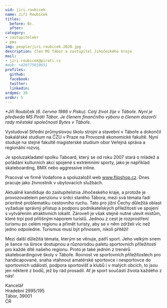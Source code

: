 ```yaml
---
uid: jiri.roubicek
name: Jiří Roubíček
titles:
  before: Bc. 
  after:
category:
- zastupitelekr
- pms
img: people/jiri.roubicek.2020.jpg
description: člen MS Tábor a zastupitel Jihočeského kraje
mail:
- jiri.roubicek@pirati.cz
#mob: +420775010651
profiles:
  github:
  facebook:				
  twitter:
  linkedin:
ordpms: 30 
ordkr: 5
---
```


*Jiří Roubíček (*6. června 1986 v Písku). Celý život žije v Táboře. Nyní je předseda MS Piráti Tábor.
Je členem finančního výboru a členem dozorčí rady městské společnosti Bytes v Táboře.*

Vystudoval Střední průmyslovou školu strojní a stavební v Táboře a dokončil bakalářské studium na ČZU v Praze na Provozně ekonomické fakultě. Nyní studuje na stejné fakultě magisterské studium obor Veřejná správa a regionální rozvoj.

Je spoluzakladatel spolku Taboard, který se od roku 2007 stará o mládež a pořádání kulturních akcí spojené s extrémními sporty, jako je například skateboarding, BMX nebo aggressive inline.

Pracoval ve firmě Vodafone a spoluzaložil web www.flipshop.cz. Dnes pracuje jako živnostník v ubytovacích službách.

Aktuálně kandiduje do zastupitelstva Jihočeského kraje, a protože je provozovatelem penzionu v srdci starého Tábora, mezi svá témata řadí prioritně problematiku cestovního ruchu. Tato pro jižní Čechy důležitá oblast vyžaduje správný přístup a podporu podnikatelských příležitostí ve spojení s vytvářením atraktivních lokalit. Zároveň je však stejně nutné ulevit místům, které trpí pod přílišným náporem turistů. Jednou z cest je rozprostření turismu po celém regionu a přimět turisty, aby se v něm zdrželi víc než jedno odpoledne. Turismus musí být přínosem, nikoli přítěží!

Mezi další důležitá témata, kterým se věnuje, patří sport. Jeho velkým snem je šance na široce dostupnou a různorodou paletu sportovních příležitostí pro každé dítě našeho regionu. Proto je také jedním z trenérů skateboardingové školy v Táboře. Rovnost ve sportovních příležitostech pro handicapované, snaha vtáhnout amatérské sportovce i nesportovce do sportovních událostí, podpora sportovišť a klubů i v malých obcích, to jsou jen některé z bodů, jež by rád prosadil. Ať je sport součástí života každého z nás!

Kancelář<br>
Hradební 2995/195<br>
Tábor, 39001<br>
ČR
